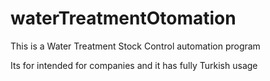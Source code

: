 # waterTreatmentOtomation

This is a Water Treatment Stock Control automation program

Its for intended for companies and it has fully Turkish usage
